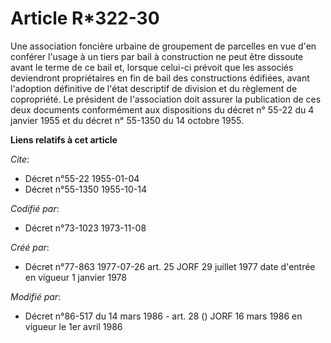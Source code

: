 # Article R*322-30

Une association foncière urbaine de groupement de parcelles en vue d'en conférer l'usage à un tiers par bail à construction
ne peut être dissoute avant le terme de ce bail et, lorsque celui-ci prévoit que les associés deviendront propriétaires en
fin de bail des constructions édifiées, avant l'adoption définitive de l'état descriptif de division et du règlement de
copropriété. Le président de l'association doit assurer la publication de ces deux documents conformément aux dispositions du
décret n° 55-22 du 4 janvier 1955 et du décret n° 55-1350 du 14 octobre 1955.

**Liens relatifs à cet article**

_Cite_:

  - Décret n°55-22 1955-01-04
  - Décret n°55-1350 1955-10-14

_Codifié par_:

  - Décret n°73-1023 1973-11-08

_Créé par_:

  - Décret n°77-863 1977-07-26 art. 25 JORF 29 juillet 1977 date d'entrée en vigueur 1 janvier 1978

_Modifié par_:

  - Décret n°86-517 du 14 mars 1986 - art. 28 () JORF 16 mars 1986 en vigueur le 1er avril 1986

